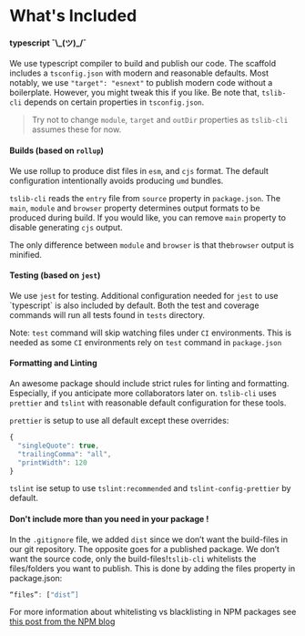 # What's Included

#### typescript ¯\\_\(ツ\)\_/¯

We use typescript compiler to build and publish our code. The scaffold includes a `tsconfig.json` with modern and reasonable defaults. Most notably, we use `"target": "esnext"` to publish modern code without a boilerplate. However, you might tweak this if you like. Be note that, `tslib-cli` depends on certain properties in `tsconfig.json`.

> Try not to change `module`, `target` and `outDir` properties as `tslib-cli` assumes these for now.

#### Builds \(based on `rollup`\)

We use rollup to produce dist files in `esm`, and `cjs` format. The default configuration intentionally avoids producing `umd` bundles.

`tslib-cli` reads the `entry` file from `source` property in `package.json`. The `main`, `module` and `browser` property determines output formats to be produced during build. If you would like, you can remove `main` property to disable generating `cjs` output.

The only difference between `module` and `browser` is that the`browser` output is minified.

#### Testing \(based on `jest`\)

We use `jest` for testing. Additional configuration needed for `jest` to use \`typescript\` is also included by default. Both the test and coverage commands will run all tests found in `tests` directory.

Note: `test` command will skip watching files under `CI` environments. This is needed as some `CI` environments rely on `test` command in `package.json`

#### Formatting and Linting

An awesome package should include strict rules for linting and formatting. Especially, if you anticipate more collaborators later on. `tslib-cli` uses `prettier` and `tslint` with reasonable default configuration for these tools. 

`prettier` is setup to use all default except these overrides:

```javascript
{  
  "singleQuote": true,
  "trailingComma": "all",
  "printWidth": 120
}
```

`tslint` ise setup to use `tslint:recommended` and `tslint-config-prettier` by default.

#### Don't include more than you need in your package !

In the `.gitignore` file, we added `dist` since we don’t want the build-files in our git repository. The opposite goes for a published package. We don’t want the source code, only the build-files!`tslib-cli` whitelists the files/folders you want to publish. This is done by adding the files property in package.json:

```javascript
“files”: ["dist”]
```

For more information about whitelisting vs blacklisting in NPM packages see [this post from the NPM blog](https://blog.npmjs.org/post/165769683050/publishing-what-you-mean-to-publish)



